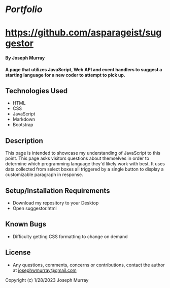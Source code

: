 # _Portfolio_

# https://github.com/asparageist/suggestor

#### By Joseph Murray

#### A page that utilizes JavaScript, Web API and event handlers to suggest a starting language for a new coder to attempt to pick up.

## Technologies Used

* HTML
* CSS
* JavaScript
* Markdown
* Bootstrap

## Description

This page is intended to showcase my understanding of JavaScript to this point. This page asks visitors questions about themselves in order to determine which programming language they'd likely work with best. It uses data collected from select boxes all triggered by a single button to display a customizable paragraph in response.

## Setup/Installation Requirements

* Download my repository to your Desktop
* Open suggestor.html

## Known Bugs

* Difficulty getting CSS formatting to change on demand

## License

* Any questions, comments, concerns or contributions, contact the author at josephwmurray@gmail.com

Copyright (c) 1/28/2023 Joseph Murray
